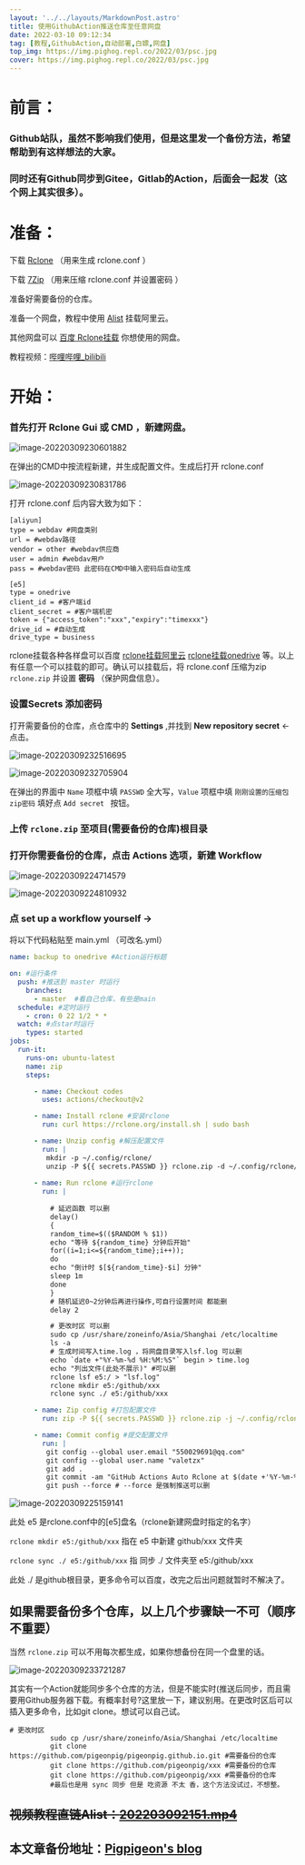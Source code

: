```yaml
---
layout: '../../layouts/MarkdownPost.astro'
title: 使用GithubAction推送仓库至任意网盘
date: 2022-03-10 09:12:34
tag: [教程,GithubAction,自动部署,白嫖,网盘]
top_img: https://img.pighog.repl.co/2022/03/psc.jpg
cover: https://img.pighog.repl.co/2022/03/psc.jpg
---
```


# 前言：

### Github站队，虽然不影响我们使用，但是这里发一个备份方法，希望帮助到有这样想法的大家。

### 同时还有Github同步到Gitee，Gitlab的Action，后面会一起发（这个网上其实很多）。

# 准备：

下载 [Rclone](https://rclone.org/) （用来生成 rclone.conf ）

下载 [7Zip](http://www.7-zip.org.cn/) （用来压缩 rclone.conf 并设置密码 ）

准备好需要备份的仓库。

准备一个网盘，教程中使用 [Alist](https://alist-doc.nn.ci/) 挂载阿里云。

其他网盘可以 [百度 Rclone挂载](https://www.bing.com/search?q=rclone%E6%8C%82%E8%BD%BD) 你想使用的网盘。

教程视频：[哔哩哔哩_bilibili](https://www.bilibili.com/video/BV1ER4y1V7wu/)

# 开始：

### 首先打开 Rclone Gui 或 CMD ，新建网盘。

![image-20220309230601882](https://img.pighog.repl.co/2022/03/image-20220309230601882.png)

在弹出的CMD中按流程新建，并生成配置文件。生成后打开 rclone.conf

![image-20220309230831786](https://img.pighog.repl.co/2022/03/image-20220309230831786.png)

打开 rclone.conf 后内容大致为如下：

```
[aliyun]
type = webdav #网盘类别
url = #webdav路径
vendor = other #webdav供应商
user = admin #webdav用户
pass = #webdav密码 此密码在CMD中输入密码后自动生成
```

```
[e5]
type = onedrive
client_id = #客户端id
client_secret = #客户端机密
token = {"access_token":"xxx","expiry":"timexxx"}
drive_id = #自动生成
drive_type = business
```

rclone挂载各种各样盘可以百度 [rclone挂载阿里云](https://www.bing.com/search?q=rclone%E6%8C%82%E8%BD%BD%E9%98%BF%E9%87%8C%E4%BA%91) [rclone挂载onedrive](https://www.bing.com/search?q=rclone%E6%8C%82%E8%BD%BDonedrive) 等。以上有任意一个可以挂载的即可。确认可以挂载后，将 rclone.conf 压缩为zip `rclone.zip` 并设置 **密码** （保护网盘信息）。

### 设置Secrets 添加密码

打开需要备份的仓库，点仓库中的 **Settings** ,并找到 **New repository secret** ← 点击。

![image-20220309232516695](https://img.pighog.repl.co/2022/03/image-20220309232516695.png)

![image-20220309232705904](https://img.pighog.repl.co/2022/03/image-20220309232705904.png)

在弹出的界面中 `Name` 项框中填 `PASSWD` 全大写，`Value` 项框中填 `刚刚设置的压缩包zip密码` 填好点 `Add secret ` 按钮。

### 上传 `rclone.zip` 至项目(需要备份的仓库)根目录

### 打开你需要备份的仓库，点击 **Actions** 选项，新建 **Workflow**

![image-20220309224714579](https://img.pighog.repl.co/2022/03/image-20220309224714579.png)

![image-20220309224810932](https://img.pighog.repl.co/2022/03/image-20220309224810932.png)

### 点 **set up a workflow yourself** →

将以下代码粘贴至 main.yml （可改名.yml）

```yml
name: backup to onedrive #Action运行标题

on: #运行条件
  push: #推送到 master 时运行
    branches: 
      - master  #看自己仓库，有些是main
  schedule: #定时运行
    - cron: 0 22 1/2 * *
  watch: #点star时运行
    types: started
jobs:
  run-it:
    runs-on: ubuntu-latest
    name: zip
    steps:

      - name: Checkout codes
        uses: actions/checkout@v2

      - name: Install rclone #安装rclone
        run: curl https://rclone.org/install.sh | sudo bash

      - name: Unzip config #解压配置文件
        run: |
         mkdir -p ~/.config/rclone/
         unzip -P ${{ secrets.PASSWD }} rclone.zip -d ~/.config/rclone/
     
      - name: Run rclone #运行rclone
        run: |
          
          # 延迟函数 可以删
          delay()
          {
          random_time=$(($RANDOM % $1))
          echo "等待 ${random_time} 分钟后开始"
          for((i=1;i<=${random_time};i++));  
          do
          echo "倒计时 $[${random_time}-$i] 分钟"
          sleep 1m
          done
          }
          # 随机延迟0~2分钟后再进行操作,可自行设置时间 都能删
          delay 2 

          # 更改时区 可以删
          sudo cp /usr/share/zoneinfo/Asia/Shanghai /etc/localtime
          ls -a
          # 生成时间写入time.log ，将网盘目录写入lsf.log 可以删
          echo `date +"%Y-%m-%d %H:%M:%S"` begin > time.log 
          echo "列出文件(此处不展示)" #可以删
          rclone lsf e5:/ > "lsf.log"
          rclone mkdir e5:/github/xxx
          rclone sync ./ e5:/github/xxx

      - name: Zip config #打包配置文件
        run: zip -P ${{ secrets.PASSWD }} rclone.zip -j ~/.config/rclone/rclone.conf

      - name: Commit config #提交配置文件
        run: |
         git config --global user.email "550029691@qq.com"
         git config --global user.name "valetzx"
         git add .
         git commit -am "GitHub Actions Auto Rclone at $(date +'%Y-%m-%d %H:%M:%S')"
         git push --force # --force 是强制推送可以删
```

![image-20220309225159141](https://img.pighog.repl.co/2022/03/image-20220309225159141.png)

此处 e5 是rclone.conf中的[e5]盘名（rclone新建网盘时指定的名字）

`rclone mkdir e5:/github/xxx` 指在 e5 中新建 github/xxx 文件夹

`rclone sync ./ e5:/github/xxx` 指 同步 ./ 文件夹至 e5:/github/xxx

此处 ./ 是github根目录，更多命令可以百度，改完之后出问题就暂时不解决了。

## 如果需要备份多个仓库，以上几个步骤缺一不可（顺序不重要）

当然 `rclone.zip` 可以不用每次都生成，如果你想备份在同一个盘里的话。

![image-20220309233721287](https://img.pighog.repl.co/2022/03/image-20220309233721287.png)

其实有一个Action就能同步多个仓库的方法，但是不能实时(推送后同步，而且需要用Github服务器下载。有概率封号?这里放一下，建议别用。在更改时区后可以插入更多命令，比如git clone。想试可以自己试。

```
# 更改时区
          sudo cp /usr/share/zoneinfo/Asia/Shanghai /etc/localtime
          git clone https://github.com/pigeonpig/pigeonpig.github.io.git #需要备份的仓库
          git clone https://github.com/pigeonpig/xxx #需要备份的仓库
          git clone https://github.com/pigeonpig/xxx #需要备份的仓库
          #最后也是用 sync 同步 但是 吃资源 不太 香，这个方法没试过，不想整。
```

## ~~视频教程直链Alist：[202203092151.mp4 ](https://flyist.fly.dev/Sharelist/movie!/猪/202203092151.mp4)~~

## 本文章备份地址：[Pigpigeon's blog](https://b1og.learnonly.xyz/article/01VC3T5Y66KR42LGMUYBCZNUEBT7MWKMJL)

